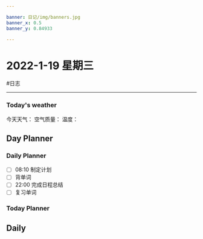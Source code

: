 ```yaml
---

banner: 日记/img/banners.jpg
banner_x: 0.5
banner_y: 0.84933

---
```

# 2022-1-19 星期三
#日志 

---

### Today's weather
今天天气：
空气质量：
温度：
## Day Planner

### Daily Planner
- [ ] 08:10 制定计划
- [ ] 背单词
- [ ] 22:00 完成日程总结
- [ ] 复习单词

### Today Planner

## Daily


